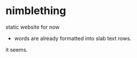 # nimblething

static website for now

- words are already formatted into slab text rows.

it seems.
